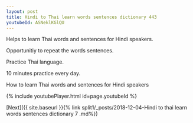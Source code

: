 ```yaml
---
layout: post
title: Hindi to Thai learn words sentences dictionary 443 
youtubeId: ASNeklKGlQU
---
```

 
 
Helps to learn Thai words and sentences for Hindi speakers.

Opportunitiy to repeat the words sentences. 

Practice Thai language. 
 
10 minutes practice every day. 
 
How to learn Thai words and sentences for Hindi speakers 
 
{% include youtubePlayer.html id=page.youtubeId %}
 
 
[Next]({{ site.baseurl }}{% link  split1/_posts/2018-12-04-Hindi to thai learn words sentences dictionary 7 .md%})
 

